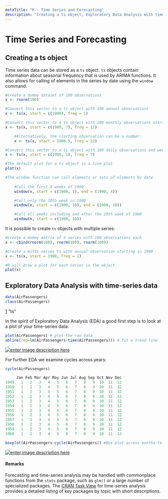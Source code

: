 ```yaml
---
metaTitle: "R - Time Series and Forecasting"
description: "Creating a ts object, Exploratory Data Analysis with time-series data"
---
```


# Time Series and Forecasting



## Creating a ts object


Time series data can be stored as a `ts` object. `ts` objects contain information about seasonal frequency that is used by ARIMA functions. It also allows for calling of elements in the series by date using the `window` command.

```r
#Create a dummy dataset of 100 observations
x <- rnorm(100)

#Convert this vector to a ts object with 100 annual observations
x <- ts(x, start = c(1900), freq = 1)

#Convert this vector to a ts object with 100 monthly observations starting in July
x <- ts(x, start = c(1900, 7), freq = 12)

    #Alternatively, the starting observation can be a number:
    x <- ts(x, start = 1900.5, freq = 12)

#Convert this vector to a ts object with 100 daily observations and weekly frequency starting in the first week of 1900
x <- ts(x, start = c(1900, 1), freq = 7)

#The default plot for a ts object is a line plot    
plot(x)

#The window function can call elements or sets of elements by date
    
    #Call the first 4 weeks of 1900
    window(x, start = c(1900, 1), end = (1900, 4))

    #Call only the 10th week in 1900
    window(x, start = c(1900, 10), end = (1900, 10))

    #Call all weeks including and after the 10th week of 1900
    window(x, start = c(1900, 10)) 

```

It is possible to create `ts` objects with multiple series:

```r
#Create a dummy matrix of 3 series with 100 observations each
x <- cbind(rnorm(100), rnorm(100), rnorm(100))

#Create a multi-series ts with annual observation starting in 1900
x <- ts(x, start = 1900, freq = 1)

#R will draw a plot for each series in the object
plot(x)

```



## Exploratory Data Analysis with time-series data


```r
data(AirPassengers)
class(AirPassengers)

```

> 
[1](http://i.stack.imgur.com/LnYZb.png) "ts"


In the spirit of Exploratory Data Analysis (EDA) a good first step is to look at a plot of your time-series data:

```r
plot(AirPassengers) # plot the raw data
abline(reg=lm(AirPassengers~time(AirPassengers))) # fit a trend line

```

[<img src="http://i.stack.imgur.com/LnYZb.png" alt="enter image description here" />](http://i.stack.imgur.com/LnYZb.png)

For further EDA we examine cycles across years:

```r
cycle(AirPassengers)

```

> 

```r
     Jan Feb Mar Apr May Jun Jul Aug Sep Oct Nov Dec
1949   1   2   3   4   5   6   7   8   9  10  11  12
1950   1   2   3   4   5   6   7   8   9  10  11  12
1951   1   2   3   4   5   6   7   8   9  10  11  12
1952   1   2   3   4   5   6   7   8   9  10  11  12
1953   1   2   3   4   5   6   7   8   9  10  11  12
1954   1   2   3   4   5   6   7   8   9  10  11  12
1955   1   2   3   4   5   6   7   8   9  10  11  12
1956   1   2   3   4   5   6   7   8   9  10  11  12
1957   1   2   3   4   5   6   7   8   9  10  11  12
1958   1   2   3   4   5   6   7   8   9  10  11  12
1959   1   2   3   4   5   6   7   8   9  10  11  12
1960   1   2   3   4   5   6   7   8   9  10  11  12

```




```r
boxplot(AirPassengers~cycle(AirPassengers)) #Box plot across months to explore seasonal effects

```

[<img src="http://i.stack.imgur.com/5ZvRj.png" alt="enter image description here" />](http://i.stack.imgur.com/5ZvRj.png)



#### Remarks


Forecasting and time-series analysis may be handled with commonplace functions from the `stats` package, such as `glm()` or a large number of specialized packages. The [CRAN Task View](https://cran.r-project.org/web/views/TimeSeries.html) for time-series analysis provides a detailed listing of key packages by topic with short descriptions.

